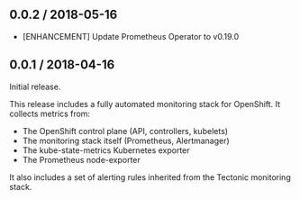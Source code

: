 ## 0.0.2 / 2018-05-16

* [ENHANCEMENT] Update Prometheus Operator to v0.19.0

## 0.0.1 / 2018-04-16

Initial release.

This release includes a fully automated monitoring stack for OpenShift. It collects metrics from:

* The OpenShift control plane (API, controllers, kubelets)
* The monitoring stack itself (Prometheus, Alertmanager)
* The kube-state-metrics Kubernetes exporter
* The Prometheus node-exporter

It also includes a set of alerting rules inherited from the Tectonic monitoring stack.
